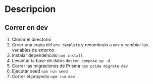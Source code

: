 # Descripcion

## Correr en dev

1. Clonar el directorio
2. Crear una copia del ```env.template``` y  renombralo a ```env``` y cambiar las variables de entorno
3. Instalar dependencias ```npm install```
4. Levantar la base de datos ```docker compose up -d```
5. Correr las migraciones de Prisma ```npx prima migrate dev```
6. Ejecutar seed ```npn run seed```
7. Correr el proyecto ```npm run dev```